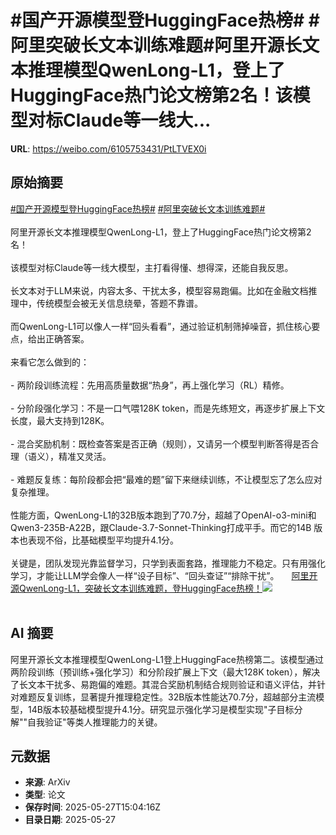 # #国产开源模型登HuggingFace热榜# #阿里突破长文本训练难题#阿里开源长文本推理模型QwenLong-L1，登上了HuggingFace热门论文榜第2名！该模型对标Claude等一线大...

**URL**: https://weibo.com/6105753431/PtLTVEX0i

## 原始摘要

<a href="https://m.weibo.cn/search?containerid=231522type%3D1%26t%3D10%26q%3D%23%E5%9B%BD%E4%BA%A7%E5%BC%80%E6%BA%90%E6%A8%A1%E5%9E%8B%E7%99%BBHuggingFace%E7%83%AD%E6%A6%9C%23&amp;extparam=%23%E5%9B%BD%E4%BA%A7%E5%BC%80%E6%BA%90%E6%A8%A1%E5%9E%8B%E7%99%BBHuggingFace%E7%83%AD%E6%A6%9C%23" data-hide=""><span class="surl-text">#国产开源模型登HuggingFace热榜#</span></a> <a href="https://m.weibo.cn/search?containerid=231522type%3D1%26t%3D10%26q%3D%23%E9%98%BF%E9%87%8C%E7%AA%81%E7%A0%B4%E9%95%BF%E6%96%87%E6%9C%AC%E8%AE%AD%E7%BB%83%E9%9A%BE%E9%A2%98%23&amp;extparam=%23%E9%98%BF%E9%87%8C%E7%AA%81%E7%A0%B4%E9%95%BF%E6%96%87%E6%9C%AC%E8%AE%AD%E7%BB%83%E9%9A%BE%E9%A2%98%23" data-hide=""><span class="surl-text">#阿里突破长文本训练难题#</span></a><br><br>阿里开源长文本推理模型QwenLong-L1，登上了HuggingFace热门论文榜第2名！<br><br>该模型对标Claude等一线大模型，主打看得懂、想得深，还能自我反思。<br><br>长文本对于LLM来说，内容太多、干扰太多，模型容易跑偏。比如在金融文档推理中，传统模型会被无关信息绕晕，答题不靠谱。<br><br>而QwenLong-L1可以像人一样“回头看看”，通过验证机制筛掉噪音，抓住核心要点，给出正确答案。<br><br>来看它怎么做到的：<br><br>- 两阶段训练流程：先用高质量数据“热身”，再上强化学习（RL）精修。<br><br>- 分阶段强化学习：不是一口气喂128K token，而是先练短文，再逐步扩展上下文长度，最大支持到128K。<br><br>- 混合奖励机制：既检查答案是否正确（规则），又请另一个模型判断答得是否合理（语义），精准又灵活。<br><br>- 难题反复练：每阶段都会把“最难的题”留下来继续训练，不让模型忘了怎么应对复杂推理。<br><br>性能方面，QwenLong-L1的32B版本跑到了70.7分，超越了OpenAI-o3-mini和Qwen3-235B-A22B，跟Claude-3.7-Sonnet-Thinking打成平手。而它的14B 版本也表现不俗，比基础模型平均提升4.1分。<br><br>关键是，团队发现光靠监督学习，只学到表面套路，推理能力不稳定。只有用强化学习，才能让LLM学会像人一样“设子目标”、“回头查证”“排除干扰”。 <a href="https://weibo.com/ttarticle/p/show?id=2309405170956481462286" data-hide=""><span class="url-icon"><img style="width: 1rem;height: 1rem" src="https://h5.sinaimg.cn/upload/2015/09/25/3/timeline_card_small_article_default.png" referrerpolicy="no-referrer"></span><span class="surl-text">阿里开源QwenLong-L1，突破长文本训练难题，登HuggingFace热榜！</span></a><img style="" src="https://tvax4.sinaimg.cn/large/006Fd7o3gy1i1u58a7thej30m90cjgnx.jpg" referrerpolicy="no-referrer"><br><br>

## AI 摘要

阿里开源长文本推理模型QwenLong-L1登上HuggingFace热榜第二。该模型通过两阶段训练（预训练+强化学习）和分阶段扩展上下文（最大128K token），解决了长文本干扰多、易跑偏的难题。其混合奖励机制结合规则验证和语义评估，并针对难题反复训练，显著提升推理稳定性。32B版本性能达70.7分，超越部分主流模型，14B版本较基础模型提升4.1分。研究显示强化学习是模型实现"子目标分解""自我验证"等类人推理能力的关键。

## 元数据

- **来源**: ArXiv
- **类型**: 论文
- **保存时间**: 2025-05-27T15:04:16Z
- **目录日期**: 2025-05-27
